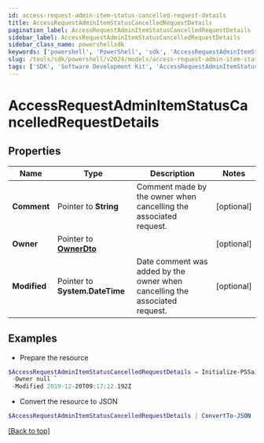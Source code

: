 ```yaml
---
id: access-request-admin-item-status-cancelled-request-details
title: AccessRequestAdminItemStatusCancelledRequestDetails
pagination_label: AccessRequestAdminItemStatusCancelledRequestDetails
sidebar_label: AccessRequestAdminItemStatusCancelledRequestDetails
sidebar_class_name: powershellsdk
keywords: ['powershell', 'PowerShell', 'sdk', 'AccessRequestAdminItemStatusCancelledRequestDetails'] 
slug: /tools/sdk/powershell/v2024/models/access-request-admin-item-status-cancelled-request-details
tags: ['SDK', 'Software Development Kit', 'AccessRequestAdminItemStatusCancelledRequestDetails']
---
```



# AccessRequestAdminItemStatusCancelledRequestDetails

## Properties

Name | Type | Description | Notes
------------ | ------------- | ------------- | -------------
**Comment** |  Pointer to **String** | Comment made by the owner when cancelling the associated request. | [optional] 
**Owner** |  Pointer to [**OwnerDto**](owner-dto) |  | [optional] 
**Modified** |  Pointer to **System.DateTime** | Date comment was added by the owner when cancelling the associated request. | [optional] 

## Examples

- Prepare the resource
```powershell
$AccessRequestAdminItemStatusCancelledRequestDetails = Initialize-PSSailpoint.V2024AccessRequestAdminItemStatusCancelledRequestDetails  -Comment This request must be cancelled. `
 -Owner null `
 -Modified 2019-12-20T09:17:12.192Z
```

- Convert the resource to JSON
```powershell
$AccessRequestAdminItemStatusCancelledRequestDetails | ConvertTo-JSON
```


[[Back to top]](#) 

